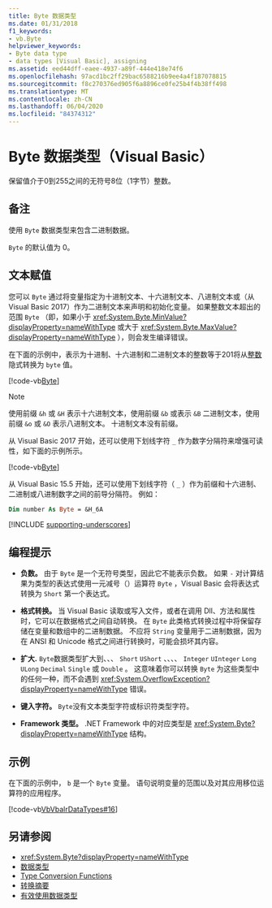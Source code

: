 ```yaml
---
title: Byte 数据类型
ms.date: 01/31/2018
f1_keywords:
- vb.Byte
helpviewer_keywords:
- Byte data type
- data types [Visual Basic], assigning
ms.assetid: eed44dff-eaee-4937-a89f-444e418e74f6
ms.openlocfilehash: 97acd1bc2ff29bac6588216b9ee4a4f187078815
ms.sourcegitcommit: f8c270376ed905f6a8896ce0fe25b4f4b38ff498
ms.translationtype: MT
ms.contentlocale: zh-CN
ms.lasthandoff: 06/04/2020
ms.locfileid: "84374312"
---
```

# <a name="byte-data-type-visual-basic"></a>Byte 数据类型（Visual Basic）

保留值介于0到255之间的无符号8位（1字节）整数。

## <a name="remarks"></a>备注

使用 `Byte` 数据类型来包含二进制数据。  
  
`Byte` 的默认值为 0。

## <a name="literal-assignments"></a>文本赋值

您可以 `Byte` 通过将变量指定为十进制文本、十六进制文本、八进制文本或（从 Visual Basic 2017）作为二进制文本来声明和初始化变量。 如果整数文本超出的范围 `Byte` （即，如果小于 <xref:System.Byte.MinValue?displayProperty=nameWithType> 或大于 <xref:System.Byte.MaxValue?displayProperty=nameWithType> ），则会发生编译错误。

在下面的示例中，表示为十进制、十六进制和二进制文本的整数等于201将从[整数](integer-data-type.md)隐式转换为 `byte` 值。

[!code-vb[Byte](../../../../samples/snippets/visualbasic/language-reference/data-types/numeric-literals.vb#Byte)]

> [!NOTE]
> 使用前缀 `&h` 或 `&H` 表示十六进制文本，使用前缀 `&b` 或表示 `&B` 二进制文本，使用前缀 `&o` 或 `&O` 表示八进制文本。 十进制文本没有前缀。

从 Visual Basic 2017 开始，还可以使用下划线字符 `_` 作为数字分隔符来增强可读性，如下面的示例所示。

[!code-vb[Byte](../../../../samples/snippets/visualbasic/language-reference/data-types/numeric-literals.vb#ByteS)]  

从 Visual Basic 15.5 开始，还可以使用下划线字符（ `_` ）作为前缀和十六进制、二进制或八进制数字之间的前导分隔符。 例如：

```vb
Dim number As Byte = &H_6A
```

[!INCLUDE [supporting-underscores](../../../../includes/vb-separator-langversion.md)]

## <a name="programming-tips"></a>编程提示

- **负数。** 由于 `Byte` 是一个无符号类型，因此它不能表示负数。 如果 `-` 对计算结果为类型的表达式使用一元减号（）运算符 `Byte` ，Visual Basic 会将表达式转换为 `Short` 第一个表达式。
  
- **格式转换。** 当 Visual Basic 读取或写入文件，或者在调用 Dll、方法和属性时，它可以在数据格式之间自动转换。 在 `Byte` 此类格式转换过程中将保留存储在变量和数组中的二进制数据。 不应将 `String` 变量用于二进制数据，因为在 ANSI 和 Unicode 格式之间进行转换时，可能会损坏其内容。

- **扩大.** `Byte`数据类型扩大到、、、 `Short` `UShort` 、、、、 `Integer` `UInteger` `Long` `ULong` `Decimal` `Single` 或 `Double` 。 这意味着你可以转换 `Byte` 为这些类型中的任何一种，而不会遇到 <xref:System.OverflowException?displayProperty=nameWithType> 错误。
  
- **键入字符。** `Byte`没有文本类型字符或标识符类型字符。

- **Framework 类型。** .NET Framework 中的对应类型是 <xref:System.Byte?displayProperty=nameWithType> 结构。

## <a name="example"></a>示例

 在下面的示例中， `b` 是一个 `Byte` 变量。 语句说明变量的范围以及对其应用移位运算符的应用程序。

 [!code-vb[VbVbalrDataTypes#16](~/samples/snippets/visualbasic/VS_Snippets_VBCSharp/VbVbalrDataTypes/VB/Class1.vb#16)]  

## <a name="see-also"></a>另请参阅

- <xref:System.Byte?displayProperty=nameWithType>
- [数据类型](index.md)
- [Type Conversion Functions](../functions/type-conversion-functions.md)
- [转换摘要](../keywords/conversion-summary.md)
- [有效使用数据类型](../../programming-guide/language-features/data-types/efficient-use-of-data-types.md)
